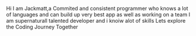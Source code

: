Hi I am Jackmatt,a Commited and consistent programmer who knows a lot
of languages and can build up very best app as well as working on a team
I am supernaturall talented developer and i knoiw alot of skills
Lets explore the Coding Journey Together
